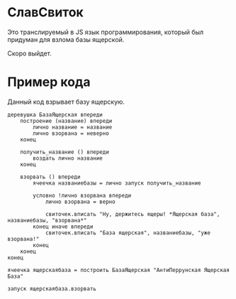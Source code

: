 # СлавСвиток
Это транслируемый в JS язык программирования, который был придуман для взлома базы ящерской.

Скоро выйдет.

# Пример кода
Данный код взрывает базу ящерскую.
```
деревушка БазаЯщерская впереди
    построение (название) впереди
        лично название = название
        лично взорвана = неверно
    конец

    получить_название () впереди
        воздать лично название
    конец

    взорвать () впереди
        ячеечка названиебазы = лично запуск получить_название

        условно !лично взорвана впереди
            лично взорвана = верно

            свиточек.вписать "Ну, держитесь ящеры! *Ящерская база", названиебазы, "взорвана*"
        конец иначе впереди
            свиточек.вписать "База ящерская", названиебазы, "уже взорвана!"
        конец
    конец
конец

ячеечка ящерскаябаза = построить БазаЯщерская "АнтиПеррунская Ящерская База"

запуск ящерскаябаза.взорвать
```
